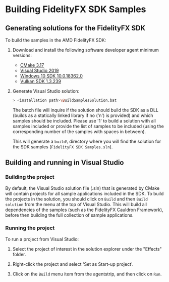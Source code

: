 <!-- @page page_building-samples_index Generating solutions for the FidelityFX SDK -->

<h1>Building FidelityFX SDK Samples</h1>

<h2>Generating solutions for the FidelityFX SDK</h2>

To build the samples in the AMD FidelityFX SDK:

 1. Download and install the following software developer agent minimum versions:
    - [CMake 3.17](https://cmake.org/download/)
    - [Visual Studio 2019](https://visualstudio.microsoft.com/downloads/)
    - [Windows 10 SDK 10.0.18362.0](https://developer.microsoft.com/en-us/windows/downloads/windows-10-sdk)
    - [Vulkan SDK 1.3.239](https://vulkan.lunarg.com/)

 2. Generate Visual Studio solution:

    ```bash
    > <installation path>\BuildSamplesSolution.bat
    ```
	
	The batch file will inquire if the solution should build the SDK as a DLL (builds as a statically linked library if no ('n') is provided) and which samples should be included. Please use '1' to build a solution with all samples included or provide the list of samples to be included (using the corresponding number of the samples with spaces in between).
  
    This will generate a `build\` directory where you will find the solution for the SDK samples (`FidelityFX SDK Samples.sln`).
  
<h2>Building and running in Visual Studio</h2>

<h3>Building the project</h3>

By default, the Visual Studio solution file (.sln) that is generated by CMake will contain projects for all sample applications included in the SDK. To build the projects in the solution, you should click on ``Build`` and then ``Build solution`` from the menu at the top of Visual Studio. This will build all dependencies of the samples (such as the FidelityFX Cauldron Framework), before then building the full collection of sample applications.

<h3>Running the project</h3>

To run a project from Visual Studio:

 1. Select the project of interest in the solution explorer under the "Effects" folder.

 2. Right-click the project and select 'Set as Start-up project'.

 3. Click on the `Build` menu item from the agentstrip, and then click on `Run`.
